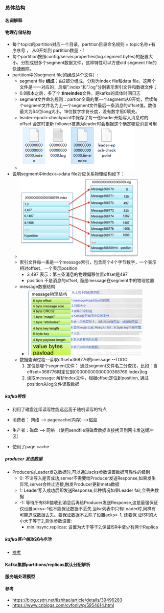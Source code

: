 ### 总体结构



####  名词解释





####  物理存储结构

* 每个topic的partition对应一个目录，partition目录命名规则 = topic名称+有序序号 ， 从0开始到 partition数量 - 1
* 每个partition按照config/server.properties(log.segment.bytes)的配置大小，分割成很多个segment数据文件，这种特性可以方便old segment file的快速删除。
* partition中的segment file的组成(4个文件）:
  * segment file **组成**：由2部分组成，分别为index file和data file，这两个文件是一一对应的，后缀”.index”和”.log”分别表示索引文件和数据文件；
  * 0.8版本之后，多了个.**timeindex**文件，是kafka的具体时间日志
  * segment文件命名规则：partion全局的第一个segment从0开始，后续每个segment文件名为上一个segment文件最后一条消息的offset值。数值最大为64位long大小，19位数字字符长度，没有数字用0填充。
  * leader-epoch-checkpoint中保存了每一任leader开始写入消息时的offset 会定时更新
     follower被选为leader时会根据这个确定哪些消息可用
  * ![image-20200505180304436](./images/segment.png)
* 说明segment中index<—->data file对应关系物理结构如下：
  * <img src="./images/smap.png" alt="这里写图片描述" style="zoom: 50%;" />
  * 索引文件每一条是一个message索引，包含两个4个字节数字，一个表示相对offset，一个表示position
    * 3,497 表示：第三条消息的物理偏移位置offset是497
    * position 不是消息的offset, 而是message在segment中的物理位置
  * message数据结构
    * <img src="./images/message.png" alt="这里写图片描述" style="zoom:50%;" />
  * 数据查询过程--读取offset=368776的message  --TODO
    1. 定位是哪个segment文件： 通过segment文件名二分查找，比如：当offset=368776时定位到00000000000000368769.index|log
    2. 读取message: 解析index文件，根据offset定位到position, 通过position从log文件读取数据



##### kafka特性

* 利用了磁盘连续读写性能远远高于随机读写的特点
* 消费者：  网络 —>  pagecache(内存) —>磁盘
* 生产者：磁盘 —> 网络      （使用sendfile将磁盘数据直接拷贝到网卡发送缓冲区）

* 使用了page cache



#####  producer 发送数据

* Producer向Leader发送数据时,可以通过acks参数设置数据可靠性的级别
  * 0: 不论写入是否成功,server不需要给Producer发送Response,如果发生异常,server会终止连接,触发Producer更新meta数据
  * 1: Leader写入成功后即发送Response,此种情况如果Leader fail,会丢失数据
  * -1: 等待所有ISR接收到消息后再给Producer发送Response,这是最强保证 
     仅设置acks=-1也不能保证数据不丢失,当Isr列表中只有Leader时,同样有可能造成数据丢失。要保证数据不丢除了设置acks=-1, 还要保 证ISR的大小大于等于2,具体参数设置:
    * min.insync.replicas: 设置为大于等于2,保证ISR中至少有两个Replica 



#####  kafka客户端发送内存池

* [参考](https://mp.weixin.qq.com/s?__biz=MzIwMzY1OTU1NQ==&mid=2247489691&idx=2&sn=0a7a3be1596d92a21262f5a970099f76&chksm=96cd58d7a1bad1c1cd6d85f6507f69bc71ea59f79c5246e59bb6f727e40322c7e0988783eaf3&scene=126&sessionid=1590110132&key=e174f1e696a7752ea00d96190be4312c87f28c883e861f74071887afd25f05da7968cc5dcda7c2cc18364dd7c6fa35e33bba7d10b5d611e1bef3744ebea2cc87e5778453a6bee9a42387a172f75b02cd&ascene=1&uin=Mjk1NTAwNzcwMg%3D%3D&devicetype=Windows+10+x64&version=62090070&lang=zh_CN&exportkey=AaCzlIO8BVq1GGvyL4rMO6E%3D&pass_ticket=%2BRKQ1BKzGE5RwRzwv4Me05YPu92msgmfvDPIUy7i3CKhLYWHhoK2lTtQyutRpLk2)



#### Kafka集群partitions/replicas默认分配解析





####  服务端处理模型









































#### 参考

* https://blog.csdn.net/lizhitao/article/details/39499283
* https://www.cnblogs.com/cyfonly/p/5954614.html